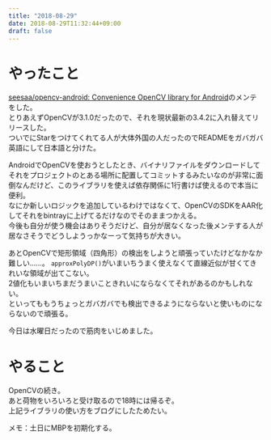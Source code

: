 ```yaml
---
title: "2018-08-29"
date: 2018-08-29T11:32:44+09:00
draft: false
---
```


# やったこと
[seesaa/opencv-android: Convenience OpenCV library for Android](https://github.com/seesaa/opencv-android)のメンテをした。  
とりあえずOpenCVが3.1.0だったので、それを現状最新の3.4.2に入れ替えてリリースした。  
ついでにStarをつけてくれてる人が大体外国の人だったのでREADMEをガバガバ英語にして日本語と分けた。  
  
AndroidでOpenCVを使おうとしたとき、バイナリファイルをダウンロードしてそれをプロジェクトのとある場所に配置してコミットするみたいなのが非常に面倒なんだけど、このライブラリを使えば依存関係に1行書けば使えるので本当に便利。  
なにか新しいロジックを追加しているわけではなくて、OpenCVのSDKをAAR化してそれをbintrayに上げてるだけなのでそのままつかえる。  
今後も自分が使う機会はありそうだけど、自分が居なくなった後メンテする人が居なさそうでどうしようっかなーって気持ちが大きい。  
  
あとOpenCVで矩形領域（四角形）の検出をしようと頑張っていたけどなかなか難しい……。
`approxPolyDP()`がいまいちうまく使えなくて直線近似が甘くてきれいな領域が出てこない。  
2値化もいまいちまだうまいこときれいにならなくてそれがあるのかもしれない。  
といってももうちょっとガバガバでも検出できるようにならないと使いものにならないので頑張る。  
  
今日は水曜日だったので筋肉をいじめました。  

# やること  
OpenCVの続き。  
あと荷物をいろいろと受け取るので18時には帰るぞ。  
上記ライブラリの使い方をブログにしたためたい。  
  
メモ：土日にMBPを初期化する。